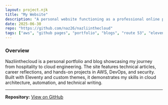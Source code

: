 ```yaml
---
layout: project.njk
title: "My Website"
description: "A personal website functioning as a professional online portfolio and blog "
date: 2025-06-30
repo: "https://github.com/naz26/nazliinthecloud"
tags: ["aws", "github pages", "portfolio", "blogs", "route 53", "eleventy"]
---
```


### Overview
Nazliinthecloud is a personal portfolio and blog showcasing my journey from hospitality to cloud engineering. The site features technical articles, career reflections, and hands-on projects in AWS, DevOps, and security. Built with Eleventy and custom themes, it demonstrates my skills in cloud architecture, automation, and technical writing.

---

**Repository:** [View on GitHub](https://github.com/naz26/nazliinthecloud)
